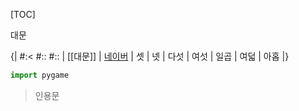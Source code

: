 [TOC]

대문

{|
#:<
#::
#::
| [[대문]]
| [네이버](http://www.naver.com "네이버")
| 셋
| 넷
| 다섯
| 여섯
| 일곱
| 여덟
| 아홉
|}

```python
import pygame
```

> 인용문